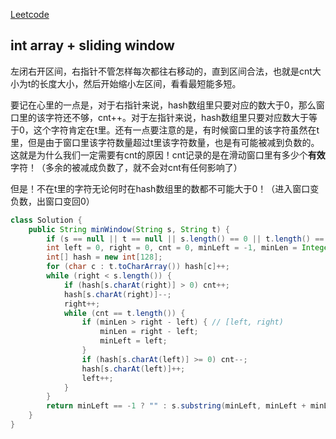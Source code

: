 [Leetcode](https://leetcode.com/problems/minimum-window-substring/)

## int array + sliding window

左闭右开区间，右指针不管怎样每次都往右移动的，直到区间合法，也就是cnt大小为t的长度大小，然后开始缩小左区间，看看最短能多短。

要记在心里的一点是，对于右指针来说，hash数组里只要对应的数大于0，那么窗口里的该字符还不够，cnt++。对于左指针来说，hash数组里只要对应数大于等于0，这个字符肯定在t里。还有一点要注意的是，有时候窗口里的该字符虽然在t里，但是由于窗口里该字符数量超过t里该字符数量，也是有可能被减到负数的。这就是为什么我们一定需要有cnt的原因！cnt记录的是在滑动窗口里有多少个**有效**字符！（多余的被减成负数了，就不会对cnt有任何影响了）

但是！不在t里的字符无论何时在hash数组里的数都不可能大于0！（进入窗口变负数，出窗口变回0）

```java
class Solution {
    public String minWindow(String s, String t) {
        if (s == null || t == null || s.length() == 0 || t.length() == 0) return "";
        int left = 0, right = 0, cnt = 0, minLeft = -1, minLen = Integer.MAX_VALUE;
        int[] hash = new int[128];
        for (char c : t.toCharArray()) hash[c]++;
        while (right < s.length()) {
            if (hash[s.charAt(right)] > 0) cnt++;
            hash[s.charAt(right)]--;
            right++;
            while (cnt == t.length()) {
                if (minLen > right - left) { // [left, right)
                    minLen = right - left;
                    minLeft = left;
                }
                if (hash[s.charAt(left)] >= 0) cnt--;
                hash[s.charAt(left)]++;
                left++;
            }
        }
        return minLeft == -1 ? "" : s.substring(minLeft, minLeft + minLen);
    }
}
```
